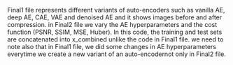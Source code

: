 Final1 file represents different variants of auto-encoders such as vanilla AE, deep AE, CAE, VAE and denoised AE and it shows images before and after compression.
in Final2 file we vary the AE hyperparameters and the cost function (PSNR, SSIM, MSE, Huber). In this code, the training and test sets are concatenated into x_combined unlike the code in Final1 file.
we need to note also that in Final1 file, we did some changes in AE hyperparameters everytime we create a new variant of an auto-encodernot only in Final2 file.
